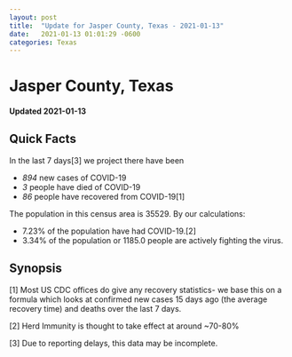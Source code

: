 ```yaml
---
layout: post
title:  "Update for Jasper County, Texas - 2021-01-13"
date:   2021-01-13 01:01:29 -0600
categories: Texas
---
```


# Jasper County, Texas
#### Updated 2021-01-13

## Quick Facts

In the last 7 days[3] we project there have been
- *894* new cases of COVID-19
- *3* people have died of COVID-19
- *86* people have recovered from COVID-19[1]

The population in this census area is 35529. By our calculations:
- 7.23% of the population have had COVID-19.[2]
- 3.34% of the population or 1185.0 people are actively fighting the virus.

## Synopsis




[1] Most US CDC offices do give any recovery statistics- we base this on a formula which looks at confirmed new cases
15 days ago (the average recovery time) and deaths over the last 7 days.

[2] Herd Immunity is thought to take effect at around ~70-80%

[3] Due to reporting delays, this data may be incomplete.
 
    